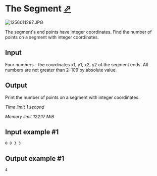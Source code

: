 # The Segment [⬀](https://www.e-olymp.com/en/contests/9520/problems/83416)

![1256011287.JPG](1256011287.JPG)

The segment's end points have integer coordinates. Find the number of points on a segment with integer coordinates.

## Input

Four numbers - the coordinates x1, y1, x2, y2 of the segment ends. All numbers are not greater than 2۰109 by absolute value.

## Output

Print the number of points on a segment with integer coordinates.

*Time limit 1 second*

*Memory limit 122.17 MiB*

## Input example #1

```
0 0 3 3
```

## Output example #1

```
4
```
